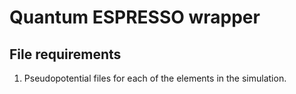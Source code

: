 # Quantum ESPRESSO wrapper

File requirements
-----------------

1. Pseudopotential files for each of the elements in the simulation.